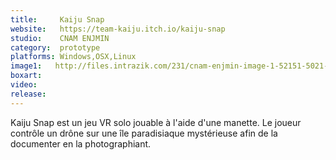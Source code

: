 ```yaml
---
title:     Kaiju Snap
website:   https://team-kaiju.itch.io/kaiju-snap
studio:    CNAM ENJMIN
category:  prototype
platforms: Windows,OSX,Linux
image1:   http://files.intrazik.com/231/cnam-enjmin-image-1-52151-5021-20180502-210637.png
boxart:
video:
release:   
---
```


Kaiju Snap est un jeu VR solo jouable à l'aide d'une manette. Le joueur contrôle un drône sur une île paradisiaque mystérieuse afin de la documenter en la photographiant.